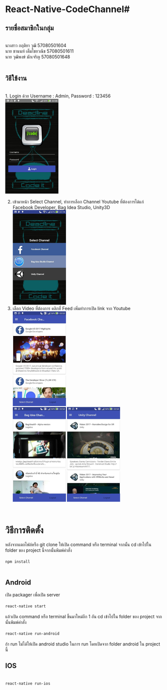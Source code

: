 # React-Native-CodeChannel#

<h2>รายชื่อสมาชิกในกลุ่ม</h2><br/>
นางสาว กฤติยา วุฒิ 57080501604<br/>
นาย ชานนท์ เต็มไชยวณิช 57080501611<br/>
นาย วุฒิพงษ์ มักเจริญ 57080501648<br/>
<br/>

<h2>วิธีใช้งาน</h2><br/>
1. Login ด้วย Username : Admin, Password : 123456<br/>
<img src="/screenshot/login.jpg?raw=true" alt="Login" height="300"></img><br/>

2. เข้ามาหน้า Select Channel, ทำการเลือก Channel Youtube ที่ต้องการได้แก่ Facebook Developer, Bag Idea Studio, Unity3D<br/>
<img src="/screenshot/select.jpg?raw=true" alt="Select" height="300"></img><br/>
3. เลือก Video ที่ต้องการ คลิกที่ Feed เพิ่มทำการเปิด link จาก Youtube<br/>
<img src="/screenshot/facebook.jpg?raw=true" alt="Facebook" height="300"></img><br/>
<img src="/screenshot/bagidea.jpg?raw=true" alt="BagIdea" height="300"></img>
<img src="/screenshot/unity.jpg?raw=true" alt="Unity" height="300"></img>
<br/>

<h1>วิธีการติดตั้ง</h1>
หลังจากแตกไฟล์หรือ git clone ให้เปิด command หรือ terminal จากนั้น cd เข้าไปใน folder ของ project นี้จากนั้นพิมพ์คำสั่ง <br/>
<code>
npm install
</code><br/>

<h2>Android</h2>
เปิด packager เพื่อเปิด server<br/>
<code>
react-native start
</code><br/>
แล้วเปิด command หรือ terminal ขึ้นมาใหม่อีก 1 อัน cd เข้าไปใน folder ของ project จากนั้นพิมพ์คำสั่ง<br/>
<code>
react-native run-android
</code><br/>
ถ้า run ไม่ได้ให้เปิด android studio ในการ run โดยเปิดจาก folder android ใน project นี้

<h2>IOS</h2>
<code>
react-native run-ios
</code>



